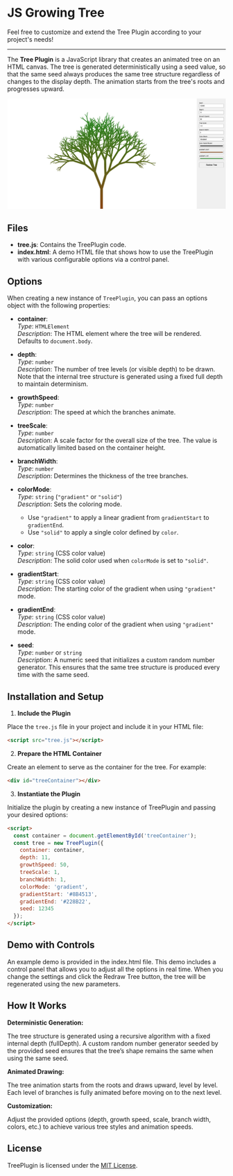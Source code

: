 # JS Growing Tree

Feel free to customize and extend the Tree Plugin according to your project's needs!

---

The **Tree Plugin** is a JavaScript library that creates an animated tree on an HTML canvas. The tree is generated deterministically using a seed value, so that the same seed always produces the same tree structure regardless of changes to the display depth. The animation starts from the tree's roots and progresses upward.

![screenshot](./screenshot.jpg)

## Files

- **tree.js**: Contains the TreePlugin code.
- **index.html**: A demo HTML file that shows how to use the TreePlugin with various configurable options via a control panel.

## Options

When creating a new instance of `TreePlugin`, you can pass an options object with the following properties:

- **container**:  
  *Type*: `HTMLElement`  
  *Description*: The HTML element where the tree will be rendered. Defaults to `document.body`.

- **depth**:  
  *Type*: `number`  
  *Description*: The number of tree levels (or visible depth) to be drawn. Note that the internal tree structure is generated using a fixed full depth to maintain determinism.

- **growthSpeed**:  
  *Type*: `number`  
  *Description*: The speed at which the branches animate.

- **treeScale**:  
  *Type*: `number`  
  *Description*: A scale factor for the overall size of the tree. The value is automatically limited based on the container height.

- **branchWidth**:  
  *Type*: `number`  
  *Description*: Determines the thickness of the tree branches.

- **colorMode**:  
  *Type*: `string` (`"gradient"` or `"solid"`)  
  *Description*: Sets the coloring mode.  
  - Use `"gradient"` to apply a linear gradient from `gradientStart` to `gradientEnd`.  
  - Use `"solid"` to apply a single color defined by `color`.

- **color**:  
  *Type*: `string` (CSS color value)  
  *Description*: The solid color used when `colorMode` is set to `"solid"`.

- **gradientStart**:  
  *Type*: `string` (CSS color value)  
  *Description*: The starting color of the gradient when using `"gradient"` mode.

- **gradientEnd**:  
  *Type*: `string` (CSS color value)  
  *Description*: The ending color of the gradient when using `"gradient"` mode.

- **seed**:  
  *Type*: `number` or `string`  
  *Description*: A numeric seed that initializes a custom random number generator. This ensures that the same tree structure is produced every time with the same seed.

## Installation and Setup

1. **Include the Plugin**  

Place the `tree.js` file in your project and include it in your HTML file:

```html
<script src="tree.js"></script>
```

2. **Prepare the HTML Container**

Create an element to serve as the container for the tree. For example:

```html
<div id="treeContainer"></div>
```

3. **Instantiate the Plugin**

Initialize the plugin by creating a new instance of TreePlugin and passing your desired options:

```html
<script>
  const container = document.getElementById('treeContainer');
  const tree = new TreePlugin({
    container: container,
    depth: 11,
    growthSpeed: 50,
    treeScale: 1,
    branchWidth: 1,
    colorMode: 'gradient',
    gradientStart: '#8B4513',
    gradientEnd: '#228B22',
    seed: 12345
  });
</script>
```

## Demo with Controls

An example demo is provided in the index.html file. This demo includes a control panel that allows you to adjust all the options in real time. When you change the settings and click the Redraw Tree button, the tree will be regenerated using the new parameters.

## How It Works

**Deterministic Generation:**

The tree structure is generated using a recursive algorithm with a fixed internal depth (fullDepth). A custom random number generator seeded by the provided seed ensures that the tree’s shape remains the same when using the same seed.

**Animated Drawing:**

The tree animation starts from the roots and draws upward, level by level. Each level of branches is fully animated before moving on to the next level.

**Customization:**

Adjust the provided options (depth, growth speed, scale, branch width, colors, etc.) to achieve various tree styles and animation speeds.

## License

TreePlugin is licensed under the [MIT License](LICENSE).
